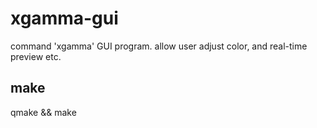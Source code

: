 xgamma-gui
==========

command 'xgamma' GUI program. allow user adjust color, and real-time preview etc.

## make

qmake && make
